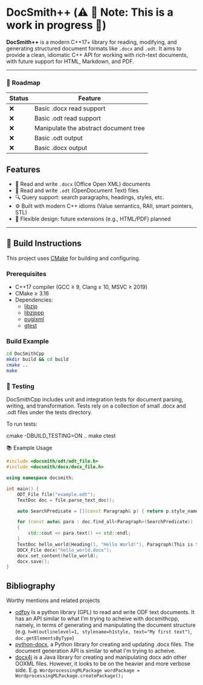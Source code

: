 # DocSmith++ (⚠️ 🚧 Note: This is a work in progress 🚧)

**DocSmith++** is a modern C++17+ library for reading, modifying, and generating structured document formats like `.docx` and `.odt`. It aims to provide a clean, idiomatic C++ API for working with rich-text documents, with future support for HTML, Markdown, and PDF.

---

### 🚧 Roadmap
| Status | Feature |
| --- | --- |
| :x: | Basic .docx read support |
| :x: | Basic .odt read support |
| :x: | Manipulate the abstract document tree |
| :x: | Basic .odt output |
| :x: | Basic .docx output |


## Features

- 🧾 Read and write `.docx` (Office Open XML) documents
- 📝 Read and write `.odt` (OpenDocument Text) files
- 🔍 Query support: search paragraphs, headings, styles, etc.
- ⚙️ Built with modern C++ idioms (Value semantics, RAII, smart pointers, STL)
- 🔌 Flexible design: future extensions (e.g., HTML/PDF) planned

---

## 🔧 Build Instructions

This project uses [CMake](https://cmake.org/) for building and configuring.

### Prerequisites
- C++17 compiler (GCC ≥ 9, Clang ≥ 10, MSVC ≥ 2019)
- CMake ≥ 3.16
- Dependencies:
  - [libzip](https://libzip.org/)
  - [libzippp](https://github.com/ctabin/libzippp)
  - [pugixml](https://pugixml.org/)
  - [gtest](https://github.com/google/googletest)

### Build Example

```bash
cd DocSmithCpp
mkdir build && cd build
cmake ..
make
```

### 🧪 Testing

DocSmithCpp includes unit and integration tests for document parsing, writing, and transformation. Tests rely on a collection of small .docx and .odt files under the tests directory.

To run tests:

cmake -DBUILD_TESTING=ON ..
make
ctest

📚 Example Usage

```c++
#include <docsmith/odt/odt_file.h>
#include <docsmith/docx/docx_file.h>

using namespace docsmith;

int main() {
    ODT_File file("example.odt");
    TextDoc doc = file.parse_text_doc();

    auto SearchPredicate = [](const Paragraph& p) { return p.style_name() == "name_to_look_for";};

    for (const auto& para : doc.find_all<Paragraph>(SearchPredicate)) 
    {
        std::cout << para.text() << std::endl;
    }
    TextDoc hello_world{Heading(1, "Hello World!"), Paragraph(This is the standard example)};
    DOCX_File docx("hello_world.docx");
    docx.set_content(hello_world);
    docx.save();
}
```


## Bibliography
Worthy mentions and related projects
- [odfpy](https://github.com/eea/odfpy/wiki/Introduction) Is a python library (GPL) to read and write ODF text documents. It has an API similar to what I'm trying to acheive with docsmithcpp, namely, in terms of generating and manipulating the document structure (e.g. `h=H(outlinelevel=1, stylename=h1style, text="My first text")`, `doc.getElementsByType`)
- [python-docx](https://python-docx.readthedocs.io/en/latest/), a Python library for creating and updating .docx files. The document generation API is similar to what I'm trying to acheive.
- [docx4j](https://www.docx4java.org/trac/docx4j) is a Java library for creating and manipulating docx adn other OOXML files. However, it looks to be on the heavier and more verbose side. E.g. `WordprocessingMLPackage wordPackage = WordprocessingMLPackage.createPackage();`